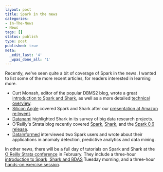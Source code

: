 ```yaml
---
layout: post
title: Spark in the news
categories:
- In-The-News
- News
tags: []
status: publish
type: post
published: true
meta:
  _edit_last: '4'
  _wpas_done_all: '1'
---
```

Recently, we've seen quite a bit of coverage of Spark in the news. I wanted to list some of the more recent articles, for readers interested in learning more.

<ul>
<li>Curt Monash, editor of the popular DBMS2 blog, wrote a great <a href="http://www.dbms2.com/2012/12/13/introduction-to-spark-shark-bdas-and-amplab/">introduction to Spark and Shark</a>, as well as a more detailed <a href="http://www.dbms2.com/2012/12/13/spark-shark-and-rdds-technology-notes/">technical overview</a>.</li>
<li><a href="http://siliconangle.com/blog/2012/11/29/big-data-up-to-100x-faster-researchers-crank-up-the-speed-dial/">Silicon Angle</a> covered Spark and Shark after our <a href="https://amplab.cs.berkeley.edu/news/sparkshark-a-big-hit-at-aws-reinvent/">presentation at Amazon re:Invent</a>.</li>
<li><a href="http://www.datanami.com/datanami/2012-12-01/the_week_in_big_data_research.html?page=2">Datanami</a> highlighted Shark in its survey of big data research projects.</li>
<li>O'Reilly's Strata blog recently covered <a href="http://strata.oreilly.com/2012/08/seven-reasons-why-i-like-spark.html">Spark</a>, <a href="http://strata.oreilly.com/2012/11/shark-real-time-queries-and-analytics-for-big-data.html">Shark</a>, and the <a href="http://strata.oreilly.com/2012/10/spark-0-6-improves-performance-and-accessibility.html">Spark 0.6 release</a>.</li>
<li><a href="http://data-informed.com/spark-an-open-source-engine-for-iterative-data-mining/">DataInformed</a> interviewed two Spark users and wrote about their applications in anomaly detection, predictive analytics and data mining.</li>
</ul>

In other news, there will be a full day of tutorials on Spark and Shark at the <a href="http://strataconf.com/strata2013">O'Reilly Strata conference</a> in February. They include a three-hour <a href="http://strataconf.com/strata2013/public/schedule/detail/27438">introduction to Spark, Shark and BDAS</a> Tuesday morning, and a three-hour <a href="http://strataconf.com/strata2013/public/schedule/detail/27440">hands-on exercise session</a>. 

